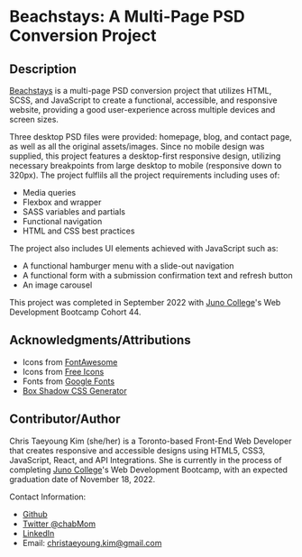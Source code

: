 # Beachstays: A Multi-Page PSD Conversion Project

## Description

[Beachstays](https://welcome-to-beachstays.netlify.app) is a multi-page PSD conversion project that utilizes HTML, SCSS, and JavaScript to create a functional, accessible, and responsive website, providing a good user-experience across multiple devices and screen sizes.  

Three desktop PSD files were provided: homepage, blog, and contact page, as well as all the original assets/images. Since no mobile design was supplied, this project features a desktop-first responsive design, utilizing necessary breakpoints from large desktop to mobile (responsive down to 320px). The project fulflils all the project requirements including uses of:
* Media queries
* Flexbox and wrapper
* SASS variables and partials
* Functional navigation
* HTML and CSS best practices

The project also includes UI elements achieved with JavaScript such as:
* A functional hamburger menu with a slide-out navigation
* A functional form with a submission confirmation text and refresh button
* An image carousel

This project was completed in September 2022 with [Juno College](https://junocollege.com/)'s Web Development Bootcamp Cohort 44.

## Acknowledgments/Attributions

* Icons from [FontAwesome](https://fontawesome.com/)
* Icons from [Free Icons](https://freeicons.io/)
* Fonts from [Google Fonts](https://fonts.google.com/)
* [Box Shadow CSS Generator](https://cssgenerator.org/box-shadow-css-generator.html)

## Contributor/Author

Chris Taeyoung Kim (she/her) is a Toronto-based Front-End Web Developer that creates responsive and accessible designs using HTML5, CSS3, JavaScript, React, and API Integrations. She is currently in the process of completing [Juno College](https://junocollege.com/)'s Web Development Bootcamp, with an expected graduation date of November 18, 2022.  

Contact Information:
* [Github](https://github.com/chriskimty)
* [Twitter @chabMom](https://twitter.com/chabMom)
* [LinkedIn](https://www.linkedin.com/in/chris-ty-kim/)
* Email: <christaeyoung.kim@gmail.com>